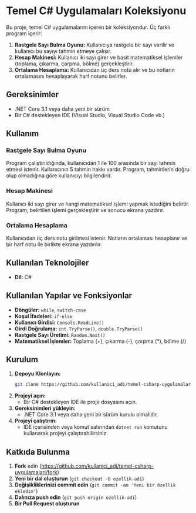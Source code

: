 # Temel C# Uygulamaları Koleksiyonu

Bu proje, temel C# uygulamalarını içeren bir koleksiyondur. Üç farklı program içerir:

1. **Rastgele Sayı Bulma Oyunu:** Kullanıcıya rastgele bir sayı verilir ve kullanıcı bu sayıyı tahmin etmeye çalışır.
2. **Hesap Makinesi:** Kullanıcı iki sayı girer ve basit matematiksel işlemler (toplama, çıkarma, çarpma, bölme) gerçekleştirir.
3. **Ortalama Hesaplama:** Kullanıcıdan üç ders notu alır ve bu notların ortalamasını hesaplayarak harf notunu belirler.

## Gereksinimler

- .NET Core 3.1 veya daha yeni bir sürüm
- Bir C# destekleyen IDE (Visual Studio, Visual Studio Code vb.)

## Kullanım

### Rastgele Sayı Bulma Oyunu
Program çalıştırıldığında, kullanıcıdan 1 ile 100 arasında bir sayı tahmin etmesi istenir. Kullanıcının 5 tahmin hakkı vardır. Program, tahminlerin doğru olup olmadığına göre kullanıcıyı bilgilendirir.

### Hesap Makinesi
Kullanıcı iki sayı girer ve hangi matematiksel işlemi yapmak istediğini belirtir. Program, belirtilen işlemi gerçekleştirir ve sonucu ekrana yazdırır.

### Ortalama Hesaplama
Kullanıcıdan üç ders notu girilmesi istenir. Notların ortalaması hesaplanır ve bir harf notu ile birlikte ekrana yazdırılır.

## Kullanılan Teknolojiler

- **Dil:** C#

## Kullanılan Yapılar ve Fonksiyonlar

- **Döngüler:** `while`, `switch-case`
- **Koşul İfadeleri:** `if-else`
- **Kullanıcı Girdisi:** `Console.ReadLine()`
- **Girdi Doğrulama:** `int.TryParse()`, `double.TryParse()`
- **Rastgele Sayı Üretimi:** `Random.Next()`
- **Matematiksel İşlemler:** Toplama (+), çıkarma (-), çarpma (*), bölme (/)

## Kurulum

1. **Depoyu Klonlayın:**
    ```sh
    git clone https://github.com/kullanici_adi/temel-csharp-uygulamalari.git
    ```
2. **Projeyi açın:**
    - Bir C# destekleyen IDE ile proje dosyasını açın.
3. **Gereksinimleri yükleyin:**
    - .NET Core 3.1 veya daha yeni bir sürüm kurulu olmalıdır.
4. **Projeyi çalıştırın:**
    - IDE içerisinden veya komut satırından `dotnet run` komutunu kullanarak projeyi çalıştırabilirsiniz.

## Katkıda Bulunma

1. **Fork** edin (https://github.com/kullanici_adi/temel-csharp-uygulamalari/fork)
2. **Yeni bir dal oluşturun** (`git checkout -b ozellik-adi`)
3. **Değişikliklerinizi commit edin** (`git commit -am 'Yeni bir özellik ekledim'`)
4. **Dalınıza push edin** (`git push origin ozellik-adi`)
5. **Bir Pull Request oluşturun**

